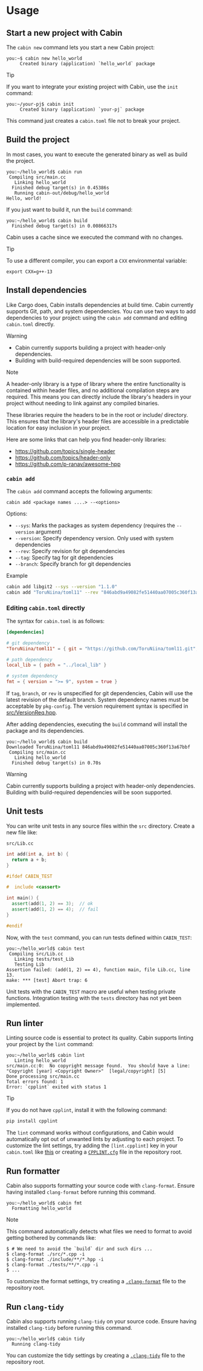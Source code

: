# Usage

## Start a new project with Cabin

The `cabin new` command lets you start a new Cabin project:

```console
you:~$ cabin new hello_world
     Created binary (application) `hello_world` package
```

> [!TIP]
> If you want to integrate your existing project with Cabin, use the `init` command:
>
> ```console
> you:~/your-pj$ cabin init
>      Created binary (application) `your-pj` package
> ```
>
> This command just creates a `cabin.toml` file not to break your project.

## Build the project

In most cases, you want to execute the generated binary as well as build the project.

```console
you:~/hello_world$ cabin run
 Compiling src/main.cc
   Linking hello_world
  Finished debug target(s) in 0.45386s
   Running cabin-out/debug/hello_world
Hello, world!
```

If you just want to build it, run the `build` command:

```console
you:~/hello_world$ cabin build
  Finished debug target(s) in 0.00866317s
```

Cabin uses a cache since we executed the command with no changes.

> [!TIP]
> To use a different compiler, you can export a `CXX` environmental variable:
>
> ```shell
> export CXX=g++-13
> ```

## Install dependencies

Like Cargo does, Cabin installs dependencies at build time.  Cabin currently supports Git, path, and system dependencies.  You can use two ways to add dependencies to your project: using the `cabin add` command and editing `cabin.toml` directly.

> [!WARNING]
> - Cabin currently supports building a project with header-only dependencies.
> - Building with build-required dependencies will be soon supported.

> [!NOTE]  
> A header-only library is a type of library where the entire functionality is contained within header files, and no additional compilation steps are required. This means you can directly include the library's headers in your project without needing to link against any compiled binaries.  
>  
> These libraries require the headers to be in the root or include/ directory. This ensures that the library's header files are accessible in a predictable location for easy inclusion in your project.  
>  
> Here are some links that can help you find header-only libraries:  
> - https://github.com/topics/single-header  
> - https://github.com/topics/header-only  
> - https://github.com/p-ranav/awesome-hpp

### `cabin add`

The `cabin add` command accepts the following arguments:

`cabin add <package names ....> --<options>`

Options:
- `--sys`: Marks the packages as system dependency (requires the `--version` argument)
- `--version`: Specify dependency version. Only used with system dependencies
- `--rev`: Specify revision for git dependencies
- `--tag`: Specify tag for git dependencies
- `--branch`: Specify branch for git dependencies

Example
```bash
cabin add libgit2 --sys --version "1.1.0"
cabin add "ToruNiina/toml11" --rev "846abd9a49082fe51440aa07005c360f13a67bbf"
```

### Editing `cabin.toml` directly

The syntax for `cabin.toml` is as follows:

```toml
[dependencies]

# git dependency
"ToruNiina/toml11" = { git = "https://github.com/ToruNiina/toml11.git", rev = "846abd9a49082fe51440aa07005c360f13a67bbf" }

# path dependency
local_lib = { path = "../local_lib" }

# system dependency
fmt = { version = ">= 9", system = true }
```

If `tag`, `branch`, or `rev` is unspecified for git dependencies, Cabin will use the latest revision of the default branch. System dependency names must be acceptable by `pkg-config`. The version requirement syntax is specified in [src/VersionReq.hpp](https://github.com/cabinpkg/cabin/blob/main/src/VersionReq.hpp).

After adding dependencies, executing the `build` command will install the package and its dependencies.

```console
you:~/hello_world$ cabin build
Downloaded ToruNiina/toml11 846abd9a49082fe51440aa07005c360f13a67bbf
 Compiling src/main.cc
   Linking hello_world
  Finished debug target(s) in 0.70s
```

> [!WARNING]
> Cabin currently supports building a project with header-only dependencies.
> Building with build-required dependencies will be soon supported.

## Unit tests

You can write unit tests in any source files within the `src` directory.  Create a new file like:

`src/Lib.cc`

```cpp
int add(int a, int b) {
  return a + b;
}

#ifdef CABIN_TEST

#  include <cassert>

int main() {
  assert(add(1, 2) == 3);  // ok
  assert(add(1, 2) == 4);  // fail
}

#endif
```

Now, with the `test` command, you can run tests defined within `CABIN_TEST`:

```console
you:~/hello_world$ cabin test
 Compiling src/Lib.cc
   Linking tests/test_Lib
   Testing Lib
Assertion failed: (add(1, 2) == 4), function main, file Lib.cc, line 13.
make: *** [test] Abort trap: 6
```

Unit tests with the `CABIN_TEST` macro are useful when testing private functions.  Integration testing with the `tests` directory has not yet been implemented.

## Run linter

Linting source code is essential to protect its quality.  Cabin supports linting your project by the `lint` command:

```console
you:~/hello_world$ cabin lint
   Linting hello_world
src/main.cc:0:  No copyright message found.  You should have a line: "Copyright [year] <Copyright Owner>"  [legal/copyright] [5]
Done processing src/main.cc
Total errors found: 1
Error: `cpplint` exited with status 1
```

> [!TIP]
> If you do not have `cpplint`, install it with the following command:
>
> ```bash
> pip install cpplint
> ```

The `lint` command works without configurations, and Cabin would automatically opt out of unwanted lints by adjusting to each project.
To customize the lint settings, try adding the `[lint.cpplint]` key in your `cabin.toml` like [this](https://github.com/cabinpkg/cabin/blob/cc30b706fb49860903384df56d650a0955aca16c/cabin.toml#L67-L83)
or creating a [`CPPLINT.cfg`](https://github.com/cabinpkg/cabin/blob/5e7e3792e8818d165149214e94f30958fb0fef66/CPPLINT.cfg) file in the repository root.

## Run formatter

Cabin also supports formatting your source code with `clang-format`.  Ensure having installed `clang-format` before running this command.

```console
you:~/hello_world$ cabin fmt
  Formatting hello_world
```

> [!NOTE]
> This command automatically detects what files we need to format to avoid getting bothered by commands like:
>
> ```console
> $ # We need to avoid the `build` dir and such dirs ...
> $ clang-format ./src/*.cpp -i
> $ clang-format ./include/**/*.hpp -i
> $ clang-format ./tests/**/*.cpp -i
> $ ...
> ```

To customize the format settings, try creating a [`.clang-format`](https://github.com/cabinpkg/cabin/blob/main/.clang-format) file to the repository root.

## Run `clang-tidy`

Cabin also supports running `clang-tidy` on your source code.  Ensure having installed `clang-tidy` before running this command.

```console
you:~/hello_world$ cabin tidy
  Running clang-tidy
```

You can customize the tidy settings by creating a [`.clang-tidy`](https://github.com/cabinpkg/cabin/blob/main/.clang-tidy) file to the repository root.

